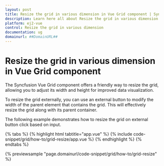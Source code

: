 ```yaml
---
layout: post
title: Resize the grid in various dimension in Vue Grid component | Syncfusion
description: Learn here all about Resize the grid in various dimension in Syncfusion Vue Grid component of Syncfusion Essential JS 2 and more.
platform: ej2-vue
control: Resize the grid in various dimension 
documentation: ug
domainurl: ##DomainURL##
---
```


# Resize the grid in various dimension in Vue Grid component

The Syncfusion Vue Grid component offers a friendly way to resize the grid, allowing you to adjust its width and height for improved data visualization.

To resize the grid externally, you can use an external button to modify the width of the parent element that contains the grid. This will effectively resize the grid along with its parent container.

The following example demonstrates how to resize the grid on external button click based on input. 

{% tabs %}
{% highlight html tabtitle="app.vue" %}
{% include code-snippet/grid/how-to/grid-resize/app.vue %}
{% endhighlight %}
{% endtabs %}
        
{% previewsample "page.domainurl/code-snippet/grid/how-to/grid-resize" %}